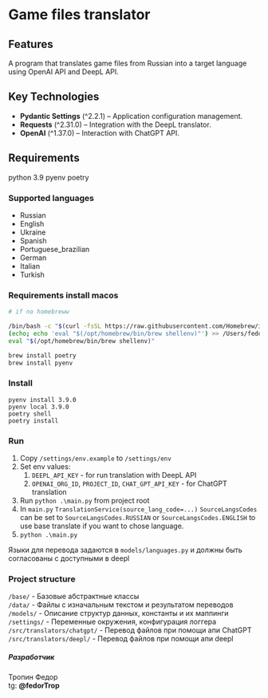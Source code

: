 # Game files translator

## Features

A program that translates game files from Russian into a target language using OpenAI API and DeepL API.

## Key Technologies
* **Pydantic Settings** (^2.2.1) – Application configuration management.
* **Requests** (^2.31.0) – Integration with the DeepL translator.
* **OpenAI** (^1.37.0) – Interaction with ChatGPT API.

## Requirements
python 3.9
pyenv
poetry

### Supported languages
* Russian
* English
* Ukraine
* Spanish
* Portuguese_brazilian
* German
* Italian
* Turkish


### Requirements install macos
```bash
# if no homebreww

/bin/bash -c "$(curl -fsSL https://raw.githubusercontent.com/Homebrew/install/HEAD/install.sh)"
(echo; echo 'eval "$(/opt/homebrew/bin/brew shellenv)"') >> /Users/fedortropin/.zprofile
eval "$(/opt/homebrew/bin/brew shellenv)"

brew install poetry
brew install pyenv
```


### Install
``` shell
pyenv install 3.9.0
pyenv local 3.9.0
poetry shell
poetry install

```

### Run
1. Copy `/settings/env.example` to `/settings/env`
2. Set env values:  
   1. `DEEPL_API_KEY` - for run translation with DeepL API
   2. `OPENAI_ORG_ID`, `PROJECT_ID`, `CHAT_GPT_API_KEY` - for ChatGPT translation
3. Run `python .\main.py` from project root
4. In  `main.py` `TranslationService(source_lang_code=...)`  `SourceLangsCodes` can be set to 
`SourceLangsCodes.RUSSIAN` or `SourceLangsCodes.ENGLISH` to use base translate if you want to chose language.
5. `python .\main.py`


Языки для перевода задаются в `models/languages.py` и должны быть согласованы с доступными в deepl


### Project structure
`/base/` - Базовые абстрактные классы \
`/data/` - Файлы с изначальным текстом и результатом переводов \
`/models/` - Описание структур данных, константы и их маппинги \
`/settings/` - Переменные окружения, конфигурация логгера \
`/src/translators/chatgpt/` - Перевод файлов при помощи апи ChatGPT \
`/src/translators/deepl/` -  Перевод файлов при помощи апи deepl



##### Разработчик
Тропин Федор \
tg: **@fedorTrop**